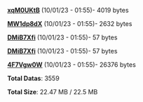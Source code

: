 [**xqM0UKtB**](/data/xqM0UKtB.txt) (10/01/23 - 01:55)- 4019 bytes

[**MW1dp8dX**](/data/MW1dp8dX.txt) (10/01/23 - 01:55)- 2632 bytes

[**DMiB7Xfi**](/data/DMiB7Xfi.txt) (10/01/23 - 01:55)- 57 bytes

[**DMiB7Xfi**](/data/DMiB7Xfi.txt) (10/01/23 - 01:55)- 57 bytes

[**4F7Vgw0W**](/data/4F7Vgw0W.txt) (10/01/23 - 01:55)- 26376 bytes

**Total Datas**: 3559

**Total Size**: 22.47 MB / 22.5 MB